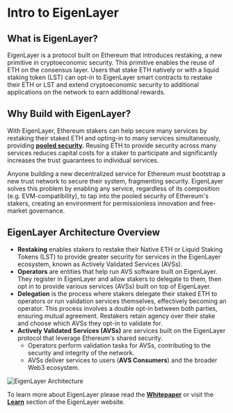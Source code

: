 # Intro to EigenLayer

## What is EigenLayer?

EigenLayer is a protocol built on Ethereum that introduces restaking, a new primitive in cryptoeconomic security. This primitive enables the reuse of ETH on the consensus layer. Users that stake ETH natively or with a liquid staking token (LST) can opt-in to EigenLayer smart contracts to restake their ETH or LST and extend cryptoeconomic security to additional applications on the network to earn additional rewards.

## Why Build with EigenLayer?

With EigenLayer, Ethereum stakers can help secure many services by restaking their staked ETH and opting-in to many services simultaneously, providing [**pooled security**][ref1]**.** Reusing ETH to provide security across many services reduces capital costs for a staker to participate and significantly increases the trust guarantees to individual services.

Anyone building a new decentralized service for Ethereum must bootstrap a new trust network to secure their system, fragmenting security. EigenLayer solves this problem by enabling any service, regardless of its composition (e.g. EVM-compatibility), to tap into the pooled security of Ethereum's stakers, creating an environment for permissionless innovation and free-market governance.


## EigenLayer Architecture Overview

- **Restaking** enables stakers to restake their Native ETH or Liquid Staking Tokens (LST) to provide greater security for services in the EigenLayer ecosystem, known as Actively Validated Services (AVSs).
- **Operators** are entities that help run AVS software built on EigenLayer. They register in EigenLayer and allow stakers to delegate to them, then opt in to provide various services (AVSs) built on top of EigenLayer.
- **Delegation** is the process where stakers delegate their staked ETH to operators or run validation services themselves, effectively becoming an operator. This process involves a double opt-in between both parties, ensuring mutual agreement. Restakers retain agency over their stake and choose which AVSs they opt-in to validate for.
- **Actively Validated Services (AVSs)** are services built on the EigenLayer protocol that leverage Ethereum's shared security.
    - Operators perform validation tasks for AVSs, contributing to the security and integrity of the network.
    - AVSs deliver services to users (**AVS Consumers**) and the broader Web3 ecosystem.

![EigenLayer Architecture][ref2]

To learn more about EigenLayer please read the [**Whitepaper**][ref3] or visit the [**Learn**][ref4] section of the EigenLayer website.

[ref1]: key-terms
[ref2]: /img/eigenlayer-arch.png
[ref3]: /EigenLayer_WhitePaper.pdf
[ref4]: https://www.eigenlayer.xyz/learn